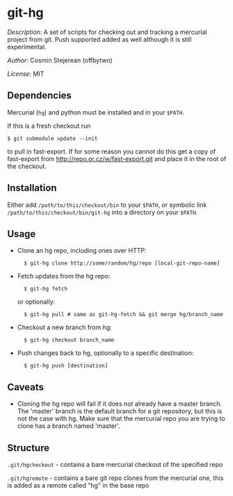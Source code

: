 # git-hg #

*Description*: A set of scripts for checking out and tracking a mercurial project
from git. Push supported added as well although it is still experimental.

*Author*: Cosmin Stejerean (offbytwo)

*License*: MIT

## Dependencies ##

Mercurial (`hg`) and python must be installed and in your `$PATH`.

If this is a fresh checkout run

    $ git submodule update --init

to pull in fast-export. If for some reason you cannot do this
get a copy of fast-export from http://repo.or.cz/w/fast-export.git and
place it in the root of the checkout.

## Installation ##

Either add `/path/to/this/checkout/bin` to your `$PATH`, or symbolic link
`/path/to/this/checkout/bin/git-hg` into a directory on your `$PATH`.

## Usage ##

- Clone an hg repo, including ones over HTTP:

        $ git-hg clone http://some/random/hg/repo [local-git-repo-name]

- Fetch updates from the hg repo:

        $ git-hg fetch

    or optionally:

        $ git-hg pull # same as git-hg-fetch && git merge hg/branch_name

- Checkout a new branch from hg:

        $ git-hg checkout branch_name

- Push changes back to hg, optionally to a specific destination:

		$ git-hg push [destination]

## Caveats ##

- Cloning the hg repo will fail if it does not already have a master branch.
The 'master' branch is the default branch for a git repository, but this is
not the case with hg. Make sure that the mercurial repo you are trying to
clone has a branch named 'master'.

## Structure ##

`.git/hgcheckout` - contains a bare mercurial checkout of the specified repo

`.git/hgremote` - contains a bare git repo clones from the mercurial one, this
                  is added as a remote called "hg" in the base repo
